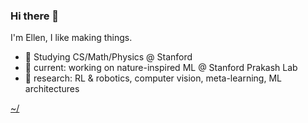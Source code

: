 ### Hi there 👋

I'm Ellen, I like making things.

- 🌱 Studying CS/Math/Physics @ Stanford
- 🔭 current: working on nature-inspired ML @ Stanford Prakash Lab
- 🚀 research: RL & robotics, computer vision, meta-learning, ML architectures

[~/](http://stanford.edu/~ellenjxu/)

<!--
**ellenjxu/ellenjxu** is a ✨ _special_ ✨ repository because its `README.md` (this file) appears on your GitHub profile.

Here are some ideas to get you started:

- 🔭 I’m currently working on ...
- 🌱 I’m currently learning ...
- 👯 I’m looking to collaborate on ...
- 🤔 I’m looking for help with ...
- 💬 Ask me about ...
- 📫 How to reach me: ...
- 😄 Pronouns: ...
- ⚡ Fun fact: ...
-->
